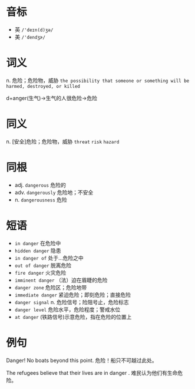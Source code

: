 # 音标

- 英 `/'deɪn(d)ʒə/`
- 美 `/'dendʒɚ/`

# 词义

n. 危险；危险物，威胁
`the possibility that someone or something will be harmed, destroyed, or killed`



d+anger(生气)→生气的人很危险→危险

# 同义

n. [安全]危险；危险物，威胁
`threat` `risk` `hazard`

# 同根

- adj. `dangerous` 危险的
- adv. `dangerously` 危险地；不安全
- n. `dangerousness` 危险

# 短语

- `in danger` 在危险中
- `hidden danger` 隐患
- `in danger of` 处于…危险之中
- `out of danger` 脱离危险
- `fire danger` 火灾危险
- `imminent danger` （法）迫在眉睫的危险
- `danger zone` 危险区；危险地带
- `immediate danger` 紧迫危险；即刻危险；直接危险
- `danger signal` n. 危险信号；险阻号止，危险标志
- `danger level` 危险水平，危险程度；警戒水位
- `at danger` (铁路信号)示意危险，指在危险的位置上

# 例句

Danger! No boats beyond this point.
危险！船只不可越过此处。

The refugees believe that their lives are in danger .
难民认为他们有生命危险。


